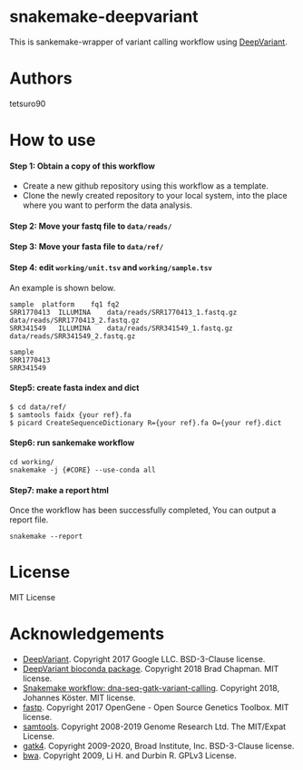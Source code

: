 # snakemake-deepvariant
This is sankemake-wrapper of variant calling workflow using [DeepVariant](https://github.com/google/deepvariant).  

# Authors
tetsuro90

# How to use

#### Step 1: Obtain a copy of this workflow
* Create a new github repository using this workflow as a template.
* Clone the newly created repository to your local system, into the place where you want to perform the data analysis.

#### Step 2: Move your fastq file to `data/reads/`

#### Step 3: Move your fasta file to `data/ref/`

#### Step 4: edit `working/unit.tsv` and `working/sample.tsv`
An example is shown below.  
```
sample	platform	fq1	fq2
SRR1770413	ILLUMINA	data/reads/SRR1770413_1.fastq.gz	data/reads/SRR1770413_2.fastq.gz
SRR341549	ILLUMINA	data/reads/SRR341549_1.fastq.gz	data/reads/SRR341549_2.fastq.gz
```

```
sample
SRR1770413
SRR341549
```

#### Step5: create fasta index and dict
```
$ cd data/ref/
$ samtools faidx {your ref}.fa
$ picard CreateSequenceDictionary R={your ref}.fa O={your ref}.dict
```

#### Step6: run sankemake workflow
```
cd working/
snakemake -j {#CORE} --use-conda all
```

#### Step7: make a report html
Once the workflow has been successfully completed, You can output a report file.
```
snakemake --report
```

# License
MIT License

# Acknowledgements
* [DeepVariant](https://github.com/google/deepvariant). Copyright 2017 Google LLC. BSD-3-Clause license.
* [DeepVariant bioconda package](https://github.com/bioconda/bioconda-recipes/tree/master/recipes/deepvariant). Copyright 2018 Brad Chapman. MIT license.
* [Snakemake workflow: dna-seq-gatk-variant-calling](https://github.com/snakemake-workflows/dna-seq-gatk-variant-calling). Copyright 2018, Johannes Köster. MIT license.
* [fastp](https://github.com/OpenGene/fastp). Copyright 2017 OpenGene - Open Source Genetics Toolbox. MIT license.
* [samtools](https://github.com/samtools/samtools). Copyright 2008-2019 Genome Research Ltd. The MIT/Expat License.
* [gatk4](https://github.com/broadinstitute/gatk). Copyright 2009-2020, Broad Institute, Inc. BSD-3-Clause license.
* [bwa](https://github.com/lh3/bwa). Copyright 2009, Li H. and Durbin R. GPLv3 License.
 
